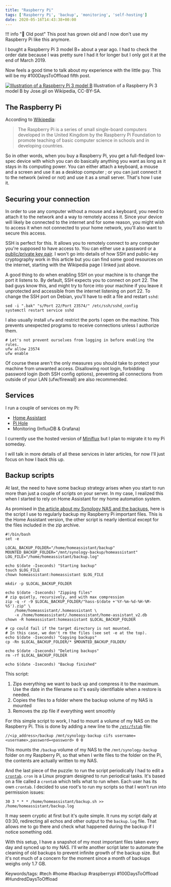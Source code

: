 ```yaml
---
title: "Raspberry Pi"
tags: ['Raspberry Pi', 'backup', 'monitoring', 'self-hosting']
date: 2020-05-16T14:43:38+00:00
---
```

!!! info "👴 Old post"
    This post has grown old and I now don't use my Raspberry Pi like this anymore.

I bought a Raspberry Pi 3 model B+ about a year ago. I had to check the order date because I was pretty sure I had it for longer but I only got it at the end of March 2019.

Now feels a good time to talk about my experience with the little guy. This will be my #100DaysToOffload fifth post.

[![Illustration of a Raspberry Pi 3 model B](/attachments/13/processed/)](/attachments/13/original/)<!--more-->
Illustration of a Raspberry Pi 3 model B by Jose.gil on Wikipedia, CC-BY-SA.

## The Raspberry Pi
According to [Wikipedia](https://en.wikipedia.org/wiki/Raspberry_Pi):

> The Raspberry Pi is a series of small single-board computers developed in the United Kingdom by the Raspberry Pi Foundation to promote teaching of basic computer science in schools and in developing countries.

So in other words, when you buy a Raspberry Pi, you get a full-fledged low-spec device with which you can do basically anything you want as long as it stays in its computing power. You can either attach a keyboard, a mouse and a screen and use it as a desktop computer ; or you can just connect it to the network (wired or not) and use it as a small server. That's how I use it.

## Securing your connection
In order to use any computer without a mouse and a keyboard, you need to attach it to the network and a way to remotely access it. Since your device will likely be connected to the internet and for some reason, you might wish to access it when not connected to your home network, you'll also want to secure this access.

SSH is perfect for this. It allows you to remotely connect to any computer you're supposed to have access to. You can either use a password or a [public/private key pair](https://en.wikipedia.org/wiki/Public-key_cryptography). I won't go into details of how SSH and public-key cryptography work in this article but you can find some good resources on the internet, starting with the Wikipedia page I linked just above.

A good thing to do when enabling SSH on your machine is to change the port it listens to. By default, SSH expects you to connect on port 22. The bad guys know this, and might try to force into your machine if you leave it unprotected and accessible from the internet listening on port 22. To change the SSH port on Debian, you'll have to edit a file and restart `sshd`:

```{ .bash .large }
sed -i ".bak" "s/Port 22/Port 23574/" /etc/ssh/sshd_config
systemctl restart service sshd
```

I also usually install `ufw` and restrict the ports I open on the machine. This prevents unexpected programs to receive connections unless I authorize them.

```{ .bash .large }
# Let's not prevent ourselves from logging in before enabling the rules.
ufw allow 23574
ufw enable
```

Of course these aren't the only measures you should take to protect your machine from unwanted access. Disallowing root login, forbidding password login (both SSH config options), preventing all connections from outside of your LAN (ufw/firewall) are also recommended.

## Services
I run a couple of services on my Pi:

* [Home Assistant](https://home-assistant.io/)
* [Pi Hole](/pi-hole)
* Monitoring (InfluxDB & Grafana)

I currently use the hosted version of [Miniflux](https://miniflux.app/) but I plan to migrate it to my Pi someday.

I will talk in more details of all these services in later articles, for now I'll just focus on how I back this up.

## Backup scripts
At last, the need to have some backup strategy arises when you start to run more than just a couple of scripts on your server. In my case, I realized this when I started to rely on Home Assistant for my home automation system.

As promised in [the article about my Synology NAS and the backups](/synology-nas-stream-and-backup), here is the script I use to regularly backup my Raspberry Pi important files. This is the Home Assistant version, the other script is nearly identical except for the files included in the zip archive.

```{ .bash .large }
#!/bin/bash
set -e

LOCAL_BACKUP_FOLDER="/home/homeassistant/backup"
MOUNTED_BACKUP_FOLDER="/mnt/synology-backup/homeassistant"
LOG_FILE="/home/homeassistant/backup.log"

echo $(date -Iseconds) "Starting backup"
touch $LOG_FILE
chown homeassistant:homeassistant $LOG_FILE

mkdir -p $LOCAL_BACKUP_FOLDER

echo $(date -Iseconds) "Zipping files"
# zip quietly, recursively, and with max compression
zip -q -r -9 $LOCAL_BACKUP_FOLDER/"hass-$(date +'%Y-%m-%d-%H-%M-%S').zip" \
	/home/homeassistant/.homeassistant \
	-x /home/homeassistant/.homeassistant/home-assistant_v2.db
chown -R homeassistant:homeassistant $LOCAL_BACKUP_FOLDER

# cp could fail if the target directory is not mounted.
# In this case, we don't rm the files (see set -e at the top).
echo $(date -Iseconds) "Copying backups"
cp -Rn $LOCAL_BACKUP_FOLDER/* $MOUNTED_BACKUP_FOLDER/

echo $(date -Iseconds) "Deleting backups"
rm -rf $LOCAL_BACKUP_FOLDER

echo $(date -Iseconds) "Backup finished"
```

This script:

1. Zips everything we want to back up and compress it to the maximum. Use the date in the filename so it's easily identifiable when a restore is needed.
2. Copies the files to a folder where the backup volume of my NAS is mounted
4. Removes the zip file if everything went smoothly

For this simple script to work, I had to mount a volume of my NAS on the Raspberry Pi. This is done by adding a new line to the [`/etc/fstab`](https://en.wikipedia.org/wiki/Fstab) file:

```{ .text .large }
//<ip_address>/backup /mnt/synology-backup cifs username=<username>,password=<password> 0 0
```

This mounts the `/backup` volume of my NAS to the `/mnt/synology-backup` folder on my Raspberry Pi, so that when I write files to the folder on the Pi, the contents are actually written to my NAS.

And the last piece of the puzzle: to run the script periodically I had to edit a [`crontab`](https://en.wikipedia.org/wiki/Cron). `cron` is a Linux program designed to run periodical tasks. It's based on a file called a `crontab` which tells what to run when. Each user has its own `crontab`. I decided to use root's to run my scripts so that I won't run into permission issues:

```{ .text .large }
30 3 * * * /home/homeassistant/backup.sh >> /home/homeassistant/backup.log
```

It may seem cryptic at first but it's quite simple. It runs my script daily at 03:30, redirecting all echos and other output to the `backup.log` file. That allows me to go there and check what happened during the backup if I notice something odd.

With this setup, I have a snapshot of my most important files taken every day and synced up to my NAS. I'll write another script later to automate the cleaning of old backups to prevent infinite growth of the backup size. But it's not much of a concern for the moment since a month of backups weighs only 1.7 GB.


Keywords/tags:
#tech #home #backup #raspberrypi #100DaysToOffload #HundredDaysToOffload
